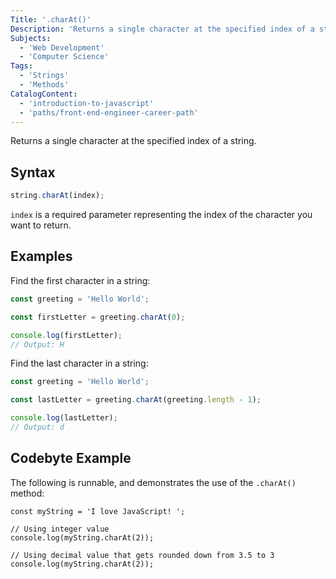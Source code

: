 ```yaml
---
Title: '.charAt()'
Description: 'Returns a single character at the specified index of a string.'
Subjects:
  - 'Web Development'
  - 'Computer Science'
Tags:
  - 'Strings'
  - 'Methods'
CatalogContent:
  - 'introduction-to-javascript'
  - 'paths/front-end-engineer-career-path'
---
```


Returns a single character at the specified index of a string.

## Syntax

```js
string.charAt(index);
```

`index` is a required parameter representing the index of the character you want to return.

## Examples

Find the first character in a string:

```js
const greeting = 'Hello World';

const firstLetter = greeting.charAt(0);

console.log(firstLetter);
// Output: H
```

Find the last character in a string:

```js
const greeting = 'Hello World';

const lastLetter = greeting.charAt(greeting.length - 1);

console.log(lastLetter);
// Output: d
```

## Codebyte Example

The following is runnable, and demonstrates the use of the `.charAt()` method:

```codebyte/javascript
const myString = 'I love JavaScript! ';

// Using integer value
console.log(myString.charAt(2));

// Using decimal value that gets rounded down from 3.5 to 3
console.log(myString.charAt(2));
```
